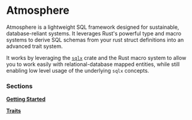 # Atmosphere

Atmosphere is a lightweight SQL framework designed for sustainable,
database-reliant systems. It leverages Rust's powerful type and macro systems
to derive SQL schemas from your rust struct definitions into an advanced trait
system.

It works by leveraging the [`sqlx`][] crate and the Rust macro system to allow
you to work easily with relational-database mapped entities, while still
enabling low level usage of the underlying `sqlx` concepts.

### Sections

**[Getting Started](getting-started/index.md)**

**[Traits](traits/index.md)**

[GitHub]: https://github.com/bmc-labs/atmosphere/tree/main
[`sqlx`]: https://github.com/launchbadge/sqlx
